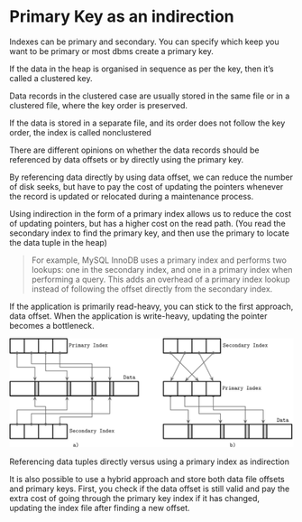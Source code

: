 # Primary Key as an indirection

Indexes can be primary and secondary. You can specify which keep you want to be primary or most dbms create a primary key. 

If the data in the heap is organised in sequence as per the key, then it’s called a clustered key. 

Data records in the clustered case are usually stored in the same file or in a clustered file, where the key order is preserved.

If the data is stored in a separate file, and its order does not follow the key order, the index is called nonclustered

There are different opinions on whether the data records should be referenced by data offsets or by directly using the primary key.

By referencing data directly by using data offset, we can reduce the number of disk seeks, but have to pay the cost of updating the pointers whenever the record is updated or relocated during a maintenance process. 

Using indirection in the form of a primary index allows us to reduce the cost of updating pointers, but has a higher cost on the read path. (You read the secondary index to find the primary key, and then use the primary to locate the data tuple  in the heap)

> For example, MySQL InnoDB uses a primary index and performs two lookups: one in the secondary index, and one in a
primary index when performing a query. This adds an overhead of a primary index lookup instead of following the offset directly from the secondary index.
> 

If the application is primarily read-heavy, you can stick to the first approach, data offset. When the application is write-heavy, updating the pointer becomes a bottleneck.

![Referencing data tuples directly versus using a primary index as indirection](Primary%20Key%20as%20an%20indirection%20d840551cdb6c42ab9a99f3b58dff82a4/Untitled.png)

Referencing data tuples directly versus using a primary index as indirection

It is also possible to use a hybrid approach and store both data file offsets and primary keys. First, you check if the data offset is still valid and pay the extra cost of going through the primary key index if it has changed, updating the index file after finding a new offset.